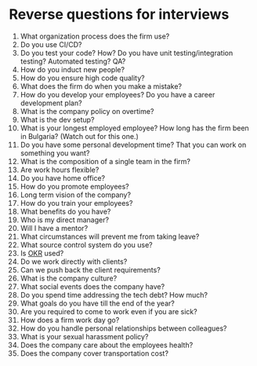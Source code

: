 # Reverse questions for interviews

1. What organization process does the firm use?
2. Do you use CI/CD?
3. Do you test your code? How? Do you have unit testing/integration testing? Automated testing? QA?
4. How do you induct new people?
5. How do you ensure high code quality?
6. What does the firm do when you make a mistake?
7. How do you develop your employees? Do you have a career development plan?
8. What is the company policy on overtime?
9. What is the dev setup?
10. What is your longest employed employee? How long has the firm been in Bulgaria? (Watch out for this one.)
11. Do you have some personal development time? That you can work on something you want?
12. What is the composition of a single team in the firm?
13. Are work hours flexible?
14. Do you have home office?
15. How do you promote employees?
16. Long term vision of the company?
17. How do you train your employees?
18. What benefits do you have?
19. Who is my direct manager?
20. Will I have a mentor?
21. What circumstances will prevent me from taking leave?
22. What source control system do you use?
23. Is [OKR](https://en.wikipedia.org/wiki/OKR) used?
24. Do we work directly with clients?
25. Can we push back the client requirements?
26. What is the company culture?
27. What social events does the company have?
28. Do you spend time addressing the tech debt? How much?
29. What goals do you have till the end of the year?
30. Are you required to come to work even if you are sick?
31. How does a firm work day go?
32. How do you handle personal relationships between colleagues?
33. What is your sexual harassment policy?
34. Does the company care about the employees health?
35. Does the company cover transportation cost?